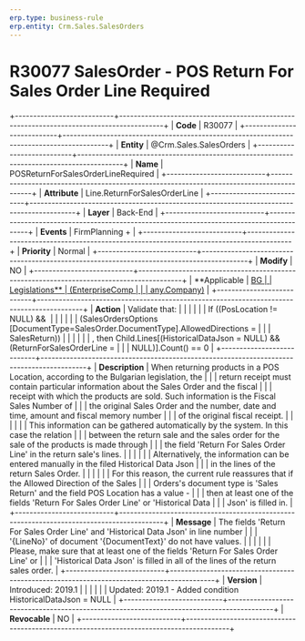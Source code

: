 ```yaml
---
erp.type: business-rule
erp.entity: Crm.Sales.SalesOrders
---
```


# R30077 SalesOrder - POS Return For Sales Order Line Required
+---------------------------+------------------------------------------------------------------------------------------+
| **Code**                  | R30077                                                                                   |
+---------------------------+------------------------------------------------------------------------------------------+
| **Entity**                | @Crm.Sales.SalesOrders                                                                               |
+---------------------------+------------------------------------------------------------------------------------------+
| **Name**                  | POSReturnForSalesOrderLineRequired                                                       |
+---------------------------+------------------------------------------------------------------------------------------+
| **Attribute**             | Line.ReturnForSalesOrderLine                                                             |
+---------------------------+------------------------------------------------------------------------------------------+
| **Layer**                 | Back-End                                                                                 |
+---------------------------+------------------------------------------------------------------------------------------+
| **Events**                | FirmPlanning +                                                                           |
+---------------------------+------------------------------------------------------------------------------------------+
| **Priority**              | Normal                                                                                   |
+---------------------------+------------------------------------------------------------------------------------------+
| **Modify**                | NO                                                                                       |
+---------------------------+------------------------------------------------------------------------------------------+
| **Applicable              | [BG                                                                                      |
| Legislations**            | (EnterpriseComp                                                                          |
|                           | any.Company)](https://confluence.erp.net/display/techdoc/Country+Specific+Functionality) |
+---------------------------+------------------------------------------------------------------------------------------+
| **Action**                | Validate that:                                                                           |
|                           |                                                                                          |
|                           | If ((PosLocation != NULL) &&                                                             |
|                           |                                                                                          |
|                           | (SalesOrdersOptions \[DocumentType=SalesOrder.DocumentType\].AllowedDirections =         |
|                           | SalesReturn))                                                                            |
|                           |                                                                                          |
|                           | , then Child.Lines\[(HistoricalDataJson = NULL) && (ReturnForSalesOrderLine =            |
|                           | NULL)\].Count() == 0                                                                     |
+---------------------------+------------------------------------------------------------------------------------------+
| **Description**           | When returning products in a POS Location, according to the Bulgarian legislation, the   |
|                           | return receipt must contain particular information about the Sales Order and the fiscal  |
|                           | receipt with which the products are sold. Such information is the Fiscal Sales Number of |
|                           | the original Sales Order and the number, date and time, amount and fiscal memory number  |
|                           | of the original fiscal receipt.                                                          |
|                           |                                                                                          |
|                           | This information can be gathered automatically by the system. In this case the relation  |
|                           | between the return sale and the sales order for the sale of the products is made through |
|                           | the field \'Return For Sales Order Line\' in the return sale\'s lines.                   |
|                           |                                                                                          |
|                           | Alternatively, the information can be entered manually in the filed Historical Data Json |
|                           | in the lines of the return Sales Order.                                                  |
|                           |                                                                                          |
|                           | For this reason, the current rule reassures that if the Allowed Direction of the Sales   |
|                           | Orders\'s document type is \'Sales Return\' and the field POS Location has a value -     |
|                           | then at least one of the fields \'Return For Sales Order Line\' or \'Historical Data     |
|                           | Json\' is filled in.                                                                     |
+---------------------------+------------------------------------------------------------------------------------------+
| **Message**               | The fields \'Return For Sales Order Line\' and \'Historical Data Json\' in line number   |
|                           | \'{LineNo}\' of document \'{DocumentText}\' do not have values.                          |
|                           |                                                                                          |
|                           | Please, make sure that at least one of the fields \'Return For Sales Order Line\' or     |
|                           | \'Historical Data Json\' is filled in all of the lines of the return sales order.        |
+---------------------------+------------------------------------------------------------------------------------------+
| **Version**               | Introduced: 2019.1                                                                       |
|                           |                                                                                          |
|                           | Updated: 2019.1 - Added condition HistoricalDataJson = NULL                              |
+---------------------------+------------------------------------------------------------------------------------------+
| **Revocable**             | NO                                                                                       |
+---------------------------+------------------------------------------------------------------------------------------+

  

  

  
